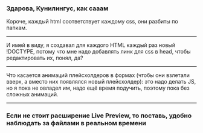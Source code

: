 ### Здарова, Кунилингус, как сааам

Короче, каждый html соответствует каждому css, они разбиты по папкам.

---

И имей в виду, я создавал для каждого HTML каждый раз новый !DOCTYPE, потому что мне надо добавлять линк для css в head, чтобы редактировать их, понял, да?

---

Что касается анимаций плейсхолдеров в формах (чтобы они взлетали вверх, а вместо них появлялся новый плейсхолдер): это надо делать JS, но я пока не овладел им, надо ещё время подучить, поэтому пока без сложных анимаций.

---

### Если не стоит расширение Live Preview, то поставь, удобно наблюдать за файлами в реальном времени
